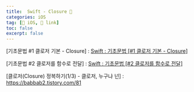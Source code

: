 ```yaml
---
title:  Swift - Closure 🔗
categories: iOS
tag: [🍏 iOS, 🔗 link]
toc: false
excerpt: false
---
```


[기초문법 #1 클로저 기본 - Closure] : [Swift : 기초문법 [#1 클로저 기본 - Closure]](https://seons-dev.tistory.com/entry/Swift-%EA%B8%B0%EC%B4%88%EB%AC%B8%EB%B2%9527-%ED%81%B4%EB%A1%9C%EC%A0%80)


[기초문법 #2 클로저를 함수로 전달] : [Swift : 기초문법 [#2 클로저를 함수로 전달]](https://seons-dev.tistory.com/entry/Swift-%EA%B8%B0%EC%B4%88%EB%AC%B8%EB%B2%9528-%ED%81%B4%EB%A1%9C%EC%A0%80%EB%A5%BC-%ED%95%A8%EC%88%98%EB%A1%9C-%EC%A0%84%EB%8B%AC)


[클로저(Closure) 정복하기(1/3) - 클로저, 누구냐 넌] : <https://babbab2.tistory.com/81>

